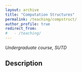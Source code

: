 ```yaml
---
layout: archive
title: "Computation Structures"
permalink: /teaching/compstruct/
author_profile: true
redirect_from: 
#   - /teaching/
---
```


*Undergraduate course, SUTD*

## Description

